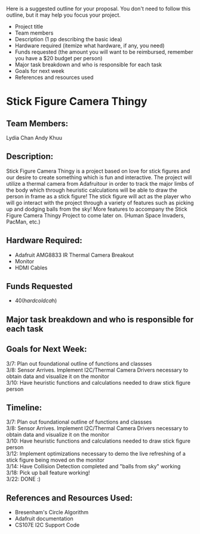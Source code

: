 
Here is a suggested outline for your proposal. You don't need to follow this
outline, but it may help you focus your project.

* Project title
* Team members
* Description (1 pp describing the basic idea)
* Hardware required (itemize what hardware, if any, you need)
* Funds requested (the amount you will want to be reimbursed, remember you have
  a $20 budget per person)
* Major task breakdown and who is responsible for each task
* Goals for next week
* References and resources used

# Stick Figure Camera Thingy 

## Team Members: 
Lydia Chan
Andy Khuu

## Description: 
Stick Figure Camera Thingy is a project based on  love for stick figures and our desire to create something which is fun and interactive. The project will utilize a thermal camera from Adafruitour in order to track the major limbs of the body which through heuristic calculations will be able to draw the person in frame as a stick figure! The stick figure will act as the player who will go interact with the project through a variety of features such as picking up and dodging balls from the sky! More features to accompany the Stick Figure Camera Thingy Project to come later on. (Human Space Invaders, PacMan, etc.) 


## Hardware Required: 
* Adafruit AMG8833 IR Thermal Camera Breakout
* Monitor
* HDMI Cables

## Funds Requested
* $40(hard cold ca$h)


## Major task breakdown and who is responsible for each task



## Goals for Next Week:
3/7: Plan out foundational outline of functions and classses <br/>
3/8: Sensor Arrives. Implement I2C/Thermal Camera Drivers necessary to obtain data and visualize it on the monitor <br/>
3/10: Have heuristic functions and calculations needed to draw stick figure person <br/>

## Timeline:
3/7: Plan out foundational outline of functions and classses <br/>
3/8: Sensor Arrives. Implement I2C/Thermal Camera Drivers necessary to obtain data and visualize it on the monitor <br/>
3/10: Have heuristic functions and calculations needed to draw stick figure person <br/>
3/12: Implement optimizations necessary to demo the live refreshing of a stick figure being moved on the monitor <br/>
3/14: Have Collision Detection completed and "balls from sky" working <br/>
3/18: Pick up ball feature working! <br/>
3/22: DONE :) <br/>

## References and Resources Used:
 * Bresenham's Circle Algorithm
 * Adafruit documentation
 * CS107E I2C Support Code

